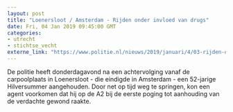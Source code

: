 ```yaml
---
layout: post
title: "Loenersloot / Amsterdam - Rijden onder invloed van drugs"
date: Fri, 04 Jan 2019 09:45:00 GMT
categories: 
- utrecht 
- stichtse_vecht 
externe_link: "https://www.politie.nl/nieuws/2019/januari/4/03-rijden-onder-invloed-van-drugs.html"
---
```


De politie heeft donderdagavond na een achtervolging vanaf de carpoolplaats in Loenersloot - die eindigde in Amsterdam - een 52-jarige Hilversummer aangehouden. Door net op tijd weg te springen, kon een agent voorkomen dat hij op de A2 bij de eerste poging tot aanhouding van de verdachte gewond raakte.

